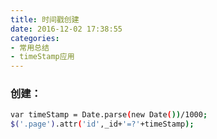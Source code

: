 ```yaml
---
title: 时间戳创建
date: 2016-12-02 17:38:55
categories:
- 常用总结
- timeStamp应用
---
```


### 创建：

``` bash
var timeStamp = Date.parse(new Date())/1000;
$('.page').attr('id',_id+'=?'+timeStamp);

```

